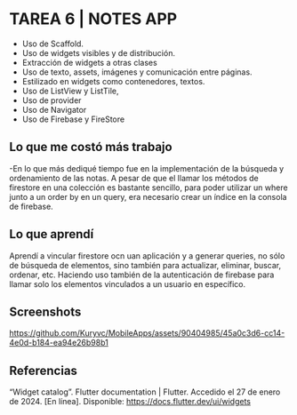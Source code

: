 # TAREA 6 | NOTES APP 

- Uso de Scaffold.
- Uso de widgets visibles y de distribución.
- Extracción de widgets a otras clases
- Uso de texto, assets, imágenes y comunicación entre páginas.
- Estilizado en widgets como contenedores, textos. 
- Uso de ListView y ListTile, 
- Uso de provider
- Uso de Navigator
- Uso de Firebase y FireStore

## Lo que me costó más trabajo 
-En lo que más dediqué tiempo fue en la implementación de la búsqueda y ordenamiento de las notas. A pesar de que el llamar los métodos de firestore en una colección es bastante sencillo, para poder utilizar un where junto a un order by en un query, era necesario crear un índice en la consola de firebase. 

## Lo que aprendí 
Aprendí a vincular firestore ocn uan aplicación y a generar queries, no sólo de búsqueda de elementos, sino también para actualizar, eliminar, buscar, ordenar, etc. Haciendo uso también de la autenticación de firebase para llamar solo los elementos vinculados a un usuario en específico. 

## Screenshots 

https://github.com/Kuryvc/MobileApps/assets/90404985/45a0c3d6-cc14-4e0d-b184-ea94e26b98b1

## Referencias
“Widget catalog”. Flutter documentation | Flutter. Accedido el 27 de enero de 2024. [En línea]. Disponible: https://docs.flutter.dev/ui/widgets
